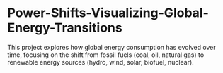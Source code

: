 # Power-Shifts-Visualizing-Global-Energy-Transitions
This project explores how global energy consumption has evolved over time, focusing on the shift from fossil fuels (coal, oil, natural gas) to renewable energy sources (hydro, wind, solar, biofuel, nuclear).
